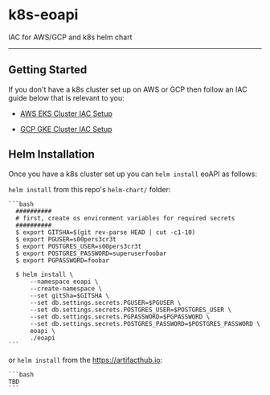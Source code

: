 # k8s-eoapi

IAC for AWS/GCP and k8s helm chart

---

## Getting Started

If you don't have a k8s cluster set up on AWS or GCP then follow an IAC guide below that is relevant to you:

* [AWS EKS Cluster IAC Setup](./docs/aws-eks.md)

* [GCP GKE Cluster IAC Setup](./docs/gcp-gke.md)
 
## Helm Installation 

Once you have a k8s cluster set up you can `helm install` eoAPI as follows:

`helm install` from this repo's `helm-chart/` folder:

    ```bash
      ##########
      # first, create os environment variables for required secrets
      ##########
      $ export GITSHA=$(git rev-parse HEAD | cut -c1-10)
      $ export PGUSER=s00pers3cr3t
      $ export POSTGRES_USER=s00pers3cr3t
      $ export POSTGRES_PASSWORD=superuserfoobar
      $ export PGPASSWORD=foobar

      $ helm install \
          --namespace eoapi \
          --create-namespace \
          --set gitSha=$GITSHA \
          --set db.settings.secrets.PGUSER=$PGUSER \
          --set db.settings.secrets.POSTGRES_USER=$POSTGRES_USER \
          --set db.settings.secrets.PGPASSWORD=$PGPASSWORD \
          --set db.settings.secrets.POSTGRES_PASSWORD=$POSTGRES_PASSWORD \
          eoapi \
          ./eoapi
    ```

or `helm install` from the https://artifacthub.io:

    ```bash
    TBD
    ```


